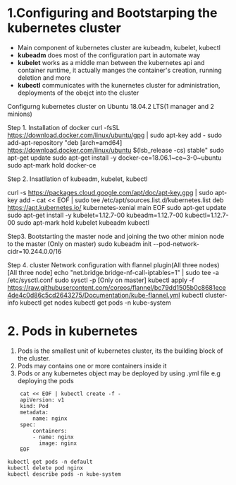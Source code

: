 # 1.Configuring and Bootstarping the kubernetes cluster

* Main component of kubernetes cluster are kubeadm, kubelet, kubectl
* **kubeadm** does most of the configuration part in automate way
* **kubelet** works as a middle man between the kubernetes api and container
  runtime, it actually manges the container's creation, running deletion and more
* **kubectl** communicates with the kunernetes cluster for administration,
   deployments of the obejct into the cluster

Configurng kubernetes cluster on Ubuntu 18.04.2 LTS(1 manager and 2 minions) 

Step 1. Installation of docker 
curl -fsSL https://download.docker.com/linux/ubuntu/gpg | sudo apt-key add -
sudo add-apt-repository "deb [arch=amd64] https://download.docker.com/linux/ubuntu $(lsb_release -cs) stable"
sudo apt-get update
sudo apt-get install -y docker-ce=18.06.1~ce~3-0~ubuntu
sudo apt-mark hold docker-ce

Step 2. Insatllation of kubeadm, kubelet, kubectl 

curl -s https://packages.cloud.google.com/apt/doc/apt-key.gpg | sudo apt-key add -
cat << EOF | sudo tee /etc/apt/sources.list.d/kubernetes.list
deb https://apt.kubernetes.io/ kubernetes-xenial main
EOF
sudo apt-get update
sudo apt-get install -y kubelet=1.12.7-00 kubeadm=1.12.7-00 kubectl=1.12.7-00
sudo apt-mark hold kubelet kubeadm kubectl


Step3. Bootstarting the master node and joining the two other minion node
       to the master
(Only on master)
sudo kubeadm init --pod-network-cidr=10.244.0.0/16

Step 4. cluster Network configuration with flannel plugin(All three nodes)
[All three node]
echo "net.bridge.bridge-nf-call-iptables=1" | sudo tee -a /etc/sysctl.conf
sudo sysctl -p
[Only on master]
kubectl apply -f https://raw.githubusercontent.com/coreos/flannel/bc79dd1505b0c8681ece4de4c0d86c5cd2643275/Documentation/kube-flannel.yml
kubectl cluster-info
kubectl get nodes 
kubectl get pods -n kube-system


# 2. Pods in kubernetes
1. Pods is the smallest unit of kubernetes cluster, its the building
	block of the cluster.
2. Pods may contains one or more containers inside it 
3. Pods or any kubernetes object may be deployed by using .yml file
	e.g deploying the pods
```
	cat << EOF | kubectl create -f -
	apiVersion: v1
	kind: Pod
	metadata:
		name: nginx
	spec:
		containers:
		- name: nginx
	  	  image: nginx
	EOF

kubectl get pods -n default
kubectl delete pod nginx
kubectl describe pods -n kube-system
```
